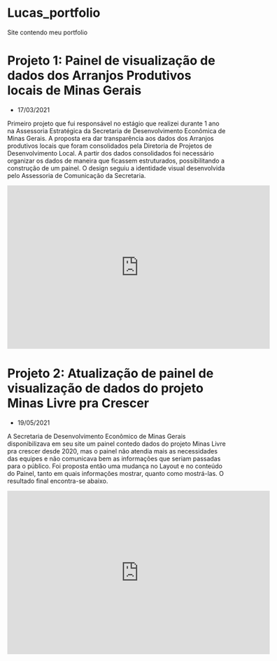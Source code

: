 # Lucas_portfolio
Site contendo meu portfolio

# Projeto 1: Painel de visualização de dados dos Arranjos Produtivos locais de Minas Gerais
- 17/03/2021

Primeiro projeto que fui responsável no estágio que realizei durante 1 ano na Assessoria Estratégica da Secretaria de Desenvolvimento Econômica de Minas Gerais. A proposta era dar transparência aos dados dos Arranjos produtivos locais que foram consolidados pela Diretoria de Projetos de Desenvolvimento Local. A partir dos dados consolidados foi necessário organizar os dados de maneira que ficassem estruturados, possibilitando a construção de um painel. O design seguiu a identidade visual desenvolvida pelo Assessoria de Comunicação da Secretaria.

<iframe width="600" height="373" src="https://app.powerbi.com/view?r=eyJrIjoiYTYwZGI0ODgtZmMxMy00M2VmLWE4NTUtZmM2ZTBkN2UxYTM0IiwidCI6Ijc1YjQwNzkyLTNhNjAtNDJjNS1hZGEyLTljNGUzOGVhYjkyMiJ9&pageName=ReportSection" frameborder="0" allowFullScreen="true"></iframe>

# Projeto 2: Atualização de painel de visualização de dados do projeto Minas Livre pra Crescer
- 19/05/2021

A Secretaria de Desenvolvimento Econômico de Minas Gerais disponibilizava em seu site um painel contedo dados do projeto Minas Livre pra crescer desde 2020, mas o painel não atendia mais as necessidades das equipes e não comunicava bem as informações que seriam passadas para o público. Foi proposta então uma mudança no Layout e no conteúdo do Painel, tanto em quais informações mostrar, quanto como mostrá-las. O resultado final encontra-se abaixo.

<iframe width="600" height="373" src="https://app.powerbi.com/view?r=eyJrIjoiYTE3ZWM1YWItOTFiNy00OTg2LWE1ZWQtNzg2YjNhMTQwODVlIiwidCI6Ijc1YjQwNzkyLTNhNjAtNDJjNS1hZGEyLTljNGUzOGVhYjkyMiJ9&pageName=ReportSection" frameborder="0" allowFullScreen="true"></iframe>

